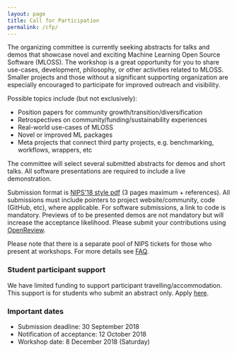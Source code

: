 ```yaml
---
layout: page
title: Call for Participation
permalink: /cfp/
---
```


The organizing committee is currently seeking abstracts for talks and demos that showcase novel and exciting Machine Learning Open Source Software (MLOSS). The workshop is a great opportunity for you to share use-cases, development, philosophy, or other activities related to MLOSS. Smaller projects and those without a significant supporting organization are especially encouraged to participate for improved outreach and visibility.

Possible topics include (but not exclusively):
- Position papers for community growth/transition/diversification
- Retrospectives on community/funding/sustainability experiences
- Real-world use-cases of MLOSS
- Novel or improved ML packages
- Meta projects that connect third party projects, e.g. benchmarking, workflows, wrappers, etc

The committee will select several submitted abstracts for demos and short talks. All software presentations are required to include a live demonstration.

Submission format is [NIPS'18 style pdf](https://nips.cc/Conferences/2018/PaperInformation/StyleFiles) (3 pages maximum + references). All submissions must include pointers to project website/community, code (GitHub, etc), where applicable. For software submissions, a link to code is mandatory. Previews of to be presented demos are not mandatory but will increase the acceptance likelihood. Please submit your contributions using [OpenReview](https://openreview.net/group?id=NIPS.cc/2018/Workshop/MLOSS).

Please note that there is a separate pool of NIPS tickets for those who present at workshops. For more details see [FAQ](/faq).

### Student participant support

We have limited funding to support participant travelling/accommodation. This support is for students who submit an abstract only. Apply [here](https://goo.gl/forms/8U9N4NXugUH69jKj2).

### Important dates

- Submission deadline: 30 September 2018
- Notification of acceptance: 12 October 2018
- Workshop date: 8 December 2018 (Saturday)
